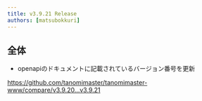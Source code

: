 ```yaml
---
title: v3.9.21 Release
authors: [matsubokkuri]
---
```


<!-- truncate -->

## 全体

- openapiのドキュメントに記載されているバージョン番号を更新

https://github.com/tanomimaster/tanomimaster-www/compare/v3.9.20...v3.9.21

